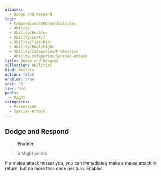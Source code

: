 ```yaml
---
aliases:
  - Dodge and Respond
tags:
  - Compendium/CSRD/en/Abilities
  - Ability
  - Ability/Enabler
  - Ability/Cost/3
  - Ability/Tier/Mid
  - Ability/Pool/Might
  - Ability/Categories/Protection
  - Ability/Categories/Special-Attack
title: Dodge and Respond
collection: Abilities
kind: Ability
action: false
enabler: true
cost: '3'
tier: Mid
pools:
  - Might
categories:
  - Protection
  - Special-Attack
---
```

## Dodge and Respond    
>**Enabler**    
>3 Might points  
    
If a melee attack misses you, you can immediately make a melee attack in return, but no more than once per turn. Enabler.